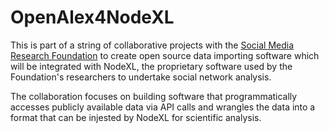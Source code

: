 # OpenAlex4NodeXL
This is part of a string of collaborative projects with the [Social Media Research Foundation](https://www.smrfoundation.org/) to create open source data importing software which will be integrated with NodeXL, the proprietary software used by the Foundation's researchers to undertake social network analysis.

The collaboration focuses on building software that programmatically accesses publicly available data via API calls and wrangles the data into a format that can be injested by NodeXL for scientific analysis.
